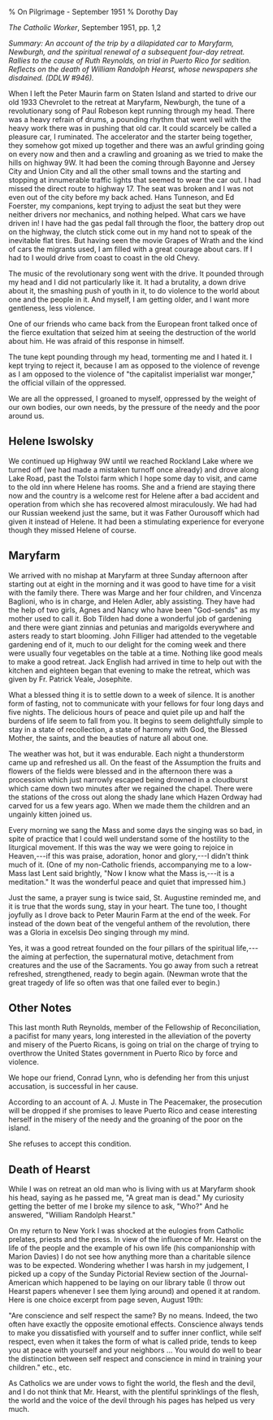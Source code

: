 % On Pilgrimage - September 1951
% Dorothy Day

*The Catholic Worker*, September 1951, pp. 1,2

*Summary: An account of the trip by a dilapidated car to Maryfarm,
Newburgh, and the spiritual renewal of a subsequent four-day retreat.
Rallies to the cause of Ruth Reynolds, on trial in Puerto Rico for
sedition. Reflects on the death of William Randolph Hearst, whose
newspapers she disdained. (DDLW \#946).*

When I left the Peter Maurin farm on Staten Island and started to drive
our old 1933 Chevrolet to the retreat at Maryfarm, Newburgh, the tune of
a revolutionary song of Paul Robeson kept running through my head. There
was a heavy refrain of drums, a pounding rhythm that went well with the
heavy work there was in pushing that old car. It could scarcely be
called a pleasure car, I ruminated. The accelerator and the starter
being together, they somehow got mixed up together and there was an
awful grinding going on every now and then and a crawling and groaning
as we tried to make the hills on highway 9W. It had been the coming
through Bayonne and Jersey City and Union City and all the other small
towns and the starting and stopping at innumerable traffic lights that
seemed to wear the car out. I had missed the direct route to highway 17.
The seat was broken and I was not even out of the city before my back
ached. Hans Tunneson, and Ed Foerster, my companions, kept trying to
adjust the seat but they were neither drivers nor mechanics, and nothing
helped. What cars we have driven in! I have had the gas pedal fall
through the floor, the battery drop out on the highway, the clutch stick
come out in my hand not to speak of the inevitable flat tires. But
having seen the movie Grapes of Wrath and the kind of cars the migrants
used, I am filled with a great courage about cars. If I had to I would
drive from coast to coast in the old Chevy.

The music of the revolutionary song went with the drive. It pounded
through my head and I did not particularly like it. It had a brutality,
a down drive about it, the smashing push of youth in it, to do violence
to the world about one and the people in it. And myself, I am getting
older, and I want more gentleness, less violence.

One of our friends who came back from the European front talked once of
the fierce exultation that seized him at seeing the destruction of the
world about him. He was afraid of this response in himself.

The tune kept pounding through my head, tormenting me and I hated it. I
kept trying to reject it, because I am as opposed to the violence of
revenge as I am opposed to the violence of "the capitalist imperialist
war monger," the official villain of the oppressed.

We are all the oppressed, I groaned to myself, oppressed by the weight
of our own bodies, our own needs, by the pressure of the needy and the
poor around us.

Helene Iswolsky
---

We continued up Highway 9W until we reached Rockland Lake where we
turned off (we had made a mistaken turnoff once already) and drove along
Lake Road, past the Tolstoi farm which I hope some day to visit, and
came to the old inn where Helene has rooms. She and a friend are staying
there now and the country is a welcome rest for Helene after a bad
accident and operation from which she has recovered almost miraculously.
We had had our Russian weekend just the same, but it was Father
Ourousoff which had given it instead of Helene. It had been a
stimulating experience for everyone though they missed Helene of course.

Maryfarm
---

We arrived with no mishap at Maryfarm at three Sunday afternoon after
starting out at eight in the morning and it was good to have time for a
visit with the family there. There was Marge and her four children, and
Vincenza Baglioni, who is in charge, and Helen Adler, ably assisting.
They have had the help of two girls, Agnes and Nancy who have been
"God-sends" as my mother used to call it. Bob Tilden had done a
wonderful job of gardening and there were giant zinnias and petunias and
marigolds everywhere and asters ready to start blooming. John Filliger
had attended to the vegetable gardening end of it, much to our delight
for the coming week and there were usually four vegetables on the table
at a time. Nothing like good meals to make a good retreat. Jack English
had arrived in time to help out with the kitchen and eighteen began that
evening to make the retreat, which was given by Fr. Patrick Veale,
Josephite.

What a blessed thing it is to settle down to a week of silence. It is
another form of fasting, not to communicate with your fellows for four
long days and five nights. The delicious hours of peace and quiet pile
up and half the burdens of life seem to fall from you. It begins to seem
delightfully simple to stay in a state of recollection, a state of
harmony with God, the Blessed Mother, the saints, and the beauties of
nature all about one.

The weather was hot, but it was endurable. Each night a thunderstorm
came up and refreshed us all. On the feast of the Assumption the fruits
and flowers of the fields were blessed and in the afternoon there was a
procession which just narrowly escaped being drowned in a cloudburst
which came down two minutes after we regained the chapel. There were the
stations of the cross out along the shady lane which Hazen Ordway had
carved for us a few years ago. When we made them the children and an
ungainly kitten joined us.

Every morning we sang the Mass and some days the singing was so bad, in
spite of practice that I could well understand some of the hostility to
the liturgical movement. If this was the way we were going to rejoice in
Heaven,---if this was praise, adoration, honor and glory,---I didn't
think much of it. (One of my non-Catholic friends, accompanying me to a
low-Mass last Lent said brightly, "Now I know what the Mass is,---it is
a meditation." It was the wonderful peace and quiet that impressed him.)

Just the same, a prayer sung is twice said, St. Augustine reminded me,
and it is true that the words sung, stay in your heart. The tune too, I
thought joyfully as I drove back to Peter Maurin Farm at the end of the
week. For instead of the down beat of the vengeful anthem of the
revolution, there was a Gloria in excelsis Deo singing through my mind.

Yes, it was a good retreat founded on the four pillars of the spiritual
life,---the aiming at perfection, the supernatural motive, detachment
from creatures and the use of the Sacraments. You go away from such a
retreat refreshed, strengthened, ready to begin again. (Newman wrote
that the great tragedy of life so often was that one failed ever to
begin.)

Other Notes
---

This last month Ruth Reynolds, member of the Fellowship of
Reconciliation, a pacifist for many years, long interested in the
alleviation of the poverty and misery of the Puerto Ricans, is going on
trial on the charge of trying to overthrow the United States government
in Puerto Rico by force and violence.

We hope our friend, Conrad Lynn, who is defending her from this unjust
accusation, is successful in her cause.

According to an account of A. J. Muste in The Peacemaker, the
prosecution will be dropped if she promises to leave Puerto Rico and
cease interesting herself in the misery of the needy and the groaning of
the poor on the island.

She refuses to accept this condition.

Death of Hearst
---

While I was on retreat an old man who is living with us at Maryfarm
shook his head, saying as he passed me, "A great man is dead." My
curiosity getting the better of me I broke my silence to ask, "Who?" And
he answered, "William Randolph Hearst."

On my return to New York I was shocked at the eulogies from Catholic
prelates, priests and the press. In view of the influence of Mr. Hearst
on the life of the people and the example of his own life (his
companionship with Marion Davies) I do not see how anything more than a
charitable silence was to be expected. Wondering whether I was harsh in
my judgement, I picked up a copy of the Sunday Pictorial Review section
of the Journal-American which happened to be laying on our library table
(I throw out Hearst papers whenever I see them lying around) and opened
it at random. Here is one choice excerpt from page seven, August 19th:

"Are conscience and self respect the same? By no means. Indeed, the two
often have exactly the opposite emotional effects. Conscience always
tends to make you dissatisfied with yourself and to suffer inner
conflict, while self respect, even when it takes the form of what is
called pride, tends to keep you at peace with yourself and your
neighbors ... You would do well to bear the distinction between self
respect and conscience in mind in training your children." etc., etc.

As Catholics we are under vows to fight the world, the flesh and the
devil, and I do not think that Mr. Hearst, with the plentiful
sprinklings of the flesh, the world and the voice of the devil through
his pages has helped us very much.
